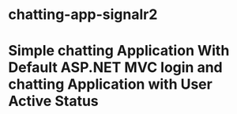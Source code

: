 # chatting-app-signalr2
# Simple chatting Application With Default ASP.NET MVC login and chatting Application with User Active Status
